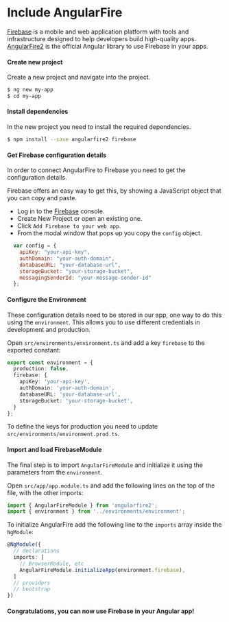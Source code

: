 # Include AngularFire

[Firebase](https://firebase.google.com/) is a mobile and web application platform with tools and infrastructure designed
to help developers build high-quality apps. [AngularFire2](https://github.com/angular/angularfire2) is the official 
Angular library to use Firebase in your apps.

#### Create new project

Create a new project and navigate into the project.

```bash
$ ng new my-app
$ cd my-app
```

#### Install dependencies

In the new project you need to install the required dependencies.

```bash
$ npm install --save angularfire2 firebase
```

#### Get Firebase configuration details

In order to connect AngularFire to Firebase you need to get the configuration details.

Firebase offers an easy way to get this, by showing a JavaScript object that you can copy and paste.

- Log in to the [Firebase](https://firebase.google.com) console.
- Create New Project or open an existing one.
- Click `Add Firebase to your web app`.
- From the modal window that pops up you copy the `config` object.

```javascript
  var config = {
    apiKey: "your-api-key",
    authDomain: "your-auth-domain",
    databaseURL: "your-database-url",
    storageBucket: "your-storage-bucket",
    messagingSenderId: "your-message-sender-id"
  };
```

#### Configure the Environment

These configuration details need to be stored in our app, one way to do this using the `environment`. This allows you to 
use different credentials in development and production.

Open `src/environments/environment.ts` and add a key `firebase` to the exported constant:

```typescript
export const environment = {
  production: false,
  firebase: {
    apiKey: 'your-api-key',
    authDomain: 'your-auth-domain',
    databaseURL: 'your-database-url',
    storageBucket: 'your-storage-bucket',
  }
};
```

To define the keys for production you need to update `src/environments/environment.prod.ts`.

#### Import and load FirebaseModule

The final step is to import `AngularFireModule` and initialize it using the parameters from the `environment`.

Open `src/app/app.module.ts` and add the following lines on the top of the file, with the other imports:

```typescript
import { AngularFireModule } from 'angularfire2';
import { environment } from '../environments/environment';
```

To initialize AngularFire add the following line to the `imports` array inside the `NgModule`: 

```typescript
@NgModule({
  // declarations
  imports: [
    // BrowserModule, etc
    AngularFireModule.initializeApp(environment.firebase),
  ]
  // providers
  // bootstrap
})
```

#### Congratulations, you can now use Firebase in your Angular app!